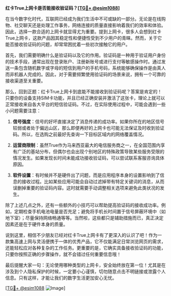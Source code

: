 **红卡True上网卡是否能接收验证码？[[TG💪+ @esim1088](https://t.me/s/esim1088)]**

在当今数字化时代，互联网已经成为我们生活中不可或缺的一部分。无论是在线购物、社交聊天还是处理工作事务，网络连接的质量直接影响着我们的效率和体验。因此，选择一款合适的上网卡就显得尤为重要。提到上网卡，很多人会想到红卡True上网卡，这款产品因其稳定性和便捷性受到不少用户的青睐。然而，关于它能否接收验证码的问题，却常常困扰着一些初次接触它的用户。

首先，我们需要明确什么是验证码以及它的作用。验证码是一种用于验证用户身份的技术手段，通常出现在登录账户、注册新账号或进行支付等敏感操作时。通过发送一条包含随机数字或字母的短信到用户的手机号码，系统能够确保操作是由真人而非机器人完成的。因此，对于需要频繁使用验证码的场景来说，拥有一个可靠的接收渠道至关重要。

那么，回到正题：红卡True上网卡到底能不能接收到验证码呢？答案是肯定的！只要你的设备支持SIM卡功能，并且已经正确安装并激活了这张卡，理论上就可以正常接收来自各大平台的短信验证码。不过，在实际使用过程中，可能会遇到一些小问题需要注意：

1. **信号强度**：信号的好坏直接决定了消息传递的成功率。如果你所在的地区信号较弱或者处于偏远山区，那么即便再好的上网卡也可能无法保证及时收到验证码。所以，在选购之前最好先查询一下目标区域内的网络覆盖情况。

2. **运营商限制**：虽然True作为马来西亚最大的电信服务商之一，在全国范围内享有广泛的基站分布，但偶尔也会出现个别地区的特殊政策导致某些服务受限的情况发生。如果发现长时间未能成功接收验证码，可以尝试联系客服咨询具体原因。

3. **软件设置**：有时候并不是硬件出了问题，而是应用程序本身的设置影响到了信息的接收过程。比如某些应用可能会自动过滤掉带有特定关键词的消息，从而误删掉重要的验证码内容。这时就需要手动调整相关选项来避免此类状况的发生。

除了上述几点之外，还有一些额外的小技巧可以帮助提高验证码的接收成功率。例如，定期检查手机电池电量是否充足；避免将手机长时间置于信号屏蔽环境中（如地下室）；尽量保持网络畅通等等。当然啦，这些都只是辅助措施而已，真正决定因素还是在于硬件本身的质量。

说到这里，相信不少朋友已经对红卡True上网卡有了更深入的认识了吧！作为一款集高速上网与灵活便携于一体的优秀产品，它不仅能满足日常浏览网页的需求，还能轻松应对各种复杂的工作任务。更重要的是，它确实具备接收验证码的功能，只要你按照正确的步骤操作，就不会错过任何重要信息哦！

最后提醒大家一句：无论使用哪种类型的上网卡，安全始终放在第一位！尤其是在涉及到个人隐私保护的时候，一定要小心谨慎，切勿随意点击不明链接或泄露个人信息。只有这样，才能让我们的数字生活更加安心无忧。

[[TG💪+ @esim1088](https://t.me/s/esim1088) ![Image](https://i.postimg.cc/4NQfJmqS/Snipaste-2025-05-13-00-14-12.png)]